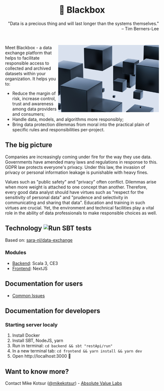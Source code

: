 <h1 align="center">🔲 Blackbox</h1>
 <p align="right">"Data is a precious thing and will last longer than the systems themselves." – Tim Berners-Lee</p>

<br/>

<p>
 <img align="right" height="220" src="./docs/img/black-boxes.jpg" title="Black Boxes" alt="Black Boxes">
Meet Blackbox - a data exchange platform that helps to facilitate responsible access to collected and archived datasets within your organization. It helps you to:
<ul>
<li>Reduce the margin of risk, increase control, trust and awareness among data providers and consumers;</li>
<li>Handle data, models, and algorithms more responsibly;</li>
<li>Bring data protection dilemmas from moral into the practical plain of specific rules and responsibilities per-project.</li>
</ul>
</p>

## The big picture

<p>
Companies are increasingly coming under fire for the way they use data. Governments have amended many laws and regulations in response to this. GDPR law protects everyone's privacy. Under this law, the invasion of privacy or personal information leakage is punishable with heavy fines.
</p>

<p>
Values ​​such as "public safety" and "privacy" often conflict. Dilemmas arise when more weight is attached to one concept than another. Therefore, every good data analyst should have virtues such as "respect for the sensitivity of personal data" and "prudence and selectivity in communicating and sharing that data". Education and training in such virtues are crucial. Yet, the environment and technical facilities play a vital role in the ability of data professionals to make responsible choices as well.
</p>

## Technology ![Run SBT tests](https://github.com/mkotsur/blackbox/actions/workflows/run-sbt-test.yml/badge.svg)

Based on: [sara-nl/data-exchange](https://github.com/sara-nl/data-exchange)

### Modules

- [Backend](./backend/): Scala 3, CE3
- [Frontend](./frontend/): NextJS

## Documentation for users

- [Common Issues](./docs/common-issues.md)

## Documentation for developers

### Starting server localy

1. Install Docker
2. Install SBT, NodeJS, yarn
3. Run in terminal: `cd backend && sbt "restApi/run"`
4. In a new terminal tab: `cd frontend && yarn install && yarn dev`
5. Open http://localhost:3000 🎉

## Want to know more?

Contact Mike Kotsur ([@mikekotsur](http://twitter.com/mikekotsur)) - [Absolute Value Labs](https://absolutevalue.nl)
